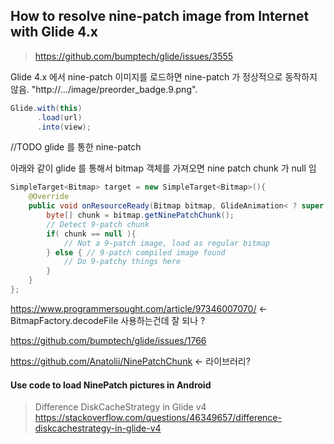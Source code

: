 

## How to resolve nine-patch image from Internet with Glide 4.x 


> https://github.com/bumptech/glide/issues/3555

Glide 4.x 에서 nine-patch 이미지를 로드하면 nine-patch 가 정상적으로 동작하지 않음. 
"http://.../image/preorder_badge.9.png". 
```java
Glide.with(this)  
      .load(url)  
      .into(view);
```

//TODO glide 를 통한 nine-patch 
      
아래와 같이 glide 를 통해서 bitmap 객체를 가져오면 nine patch chunk 가 null 임
```java
SimpleTarget<Bitmap> target = new SimpleTarget<Bitmap>(){
    @Override
    public void onResourceReady(Bitmap bitmap, GlideAnimation< ? super Bitmap > glideAnimation){
        byte[] chunk = bitmap.getNinePatchChunk();
        // Detect 9-patch chunk
        if( chunk == null ){
            // Not a 9-patch image, load as regular bitmap
        } else { // 9-patch compiled image found
            // Do 9-patchy things here
        }
    }
};
```


https://www.programmersought.com/article/97346007070/
<- BitmapFactory.decodeFile 사용하는건데 잘 되나 ?





https://github.com/bumptech/glide/issues/1766

https://github.com/Anatolii/NinePatchChunk
<- 라이브러리?




#### Use code to load NinePatch pictures in Android




> Difference DiskCacheStrategy in Glide v4
https://stackoverflow.com/questions/46349657/difference-diskcachestrategy-in-glide-v4

<!--stackedit_data:
eyJoaXN0b3J5IjpbLTE5ODg3NDA4OTksMTY1NDAyMTQzNiw1OD
Y5ODU0NjUsLTYzMjYzOTg0MSwxOTIzNjc1Mzg3LC02MjQxODA0
NjIsMTg5MzUzMTUzXX0=
-->